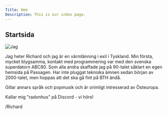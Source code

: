 ```yaml
---
Title: Hem
Description: This is our index page.
---
```


Startsida
-----------------------------------
![Jag](%assets_url%/img/zillertal.jpg)

Jag heter Richard och jag är en värmlänning i exil i Tyskland. Min första,
mycket blygsamma, kontakt med programmering var med den svenska superdatorn
ABC80. Som alla andra skaffade jag på 90-talet såklart en egen hemsida på
Passagen. Har inte pluggat tekniska ämnen sedan början av 2000-talet, men
hoppas att det ska gå fint på BTH ändå.

Gillar annars språk och popmusik och är orimligt intresserad av Östeuropa.

Kallar mig "radonhus" på Discord - vi hörs!

/Richard
